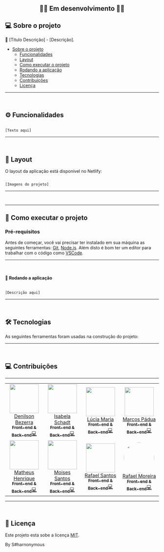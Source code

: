 <h1 align="center"S#harnonymous</h1>			
<br />

<h2 align="center">🚧🚀 Em desenvolvimento 🚀🚧</h2>

## 💻 Sobre o projeto

💪 [Titulo Descrição] - [Descrição].

<!--ts-->

- [Sobre o projeto](#-sobre-o-projeto)
  - [Funcionalidades](#%EF%B8%8F-funcionalidades)
  - [Layout](#-layout)
  - [Como executar o projeto](#-como-executar-o-projeto)
  - [Rodando a aplicação](#-rodando-a-aplicação)
  - [Tecnologias](#-tecnologias)
  - [Contribuições](#-contribuições)
  - [Licença](#-licença)
  <!--te-->

---

<br />

## ⚙️ Funcionalidades

```

[Texto aqui]

```

---

<br />

## 🎨 Layout

O layout da aplicação está disponível no Netlify:

```

[Imagens do projeto]

```

---

<br />

---

## 🚀 Como executar o projeto

### Pré-requisitos

Antes de começar, você vai precisar ter instalado em sua máquina as seguintes ferramentas:
[Git](https://git-scm.com), [Node.js](https://nodejs.org/en/).
Além disto é bom ter um editor para trabalhar com o código como [VSCode](https://code.visualstudio.com/).

---

<br />

#### 🧭 Rodando a aplicação

```

[Descrição aqui]

```

---

<br />

## 🛠 Tecnologias

As seguintes ferramentas foram usadas na construção do projeto:

---

<br />

## 💻 Contribuições

---

<table>
<tr>
  <td align="center">
    <a href="https://github.com/denilsonbezerra" class="circle">
      <img src="https://avatars.githubusercontent.com/u/97971798?v=4" class="circle" width="95"/> 
    <br />
      Denilson Bezerra<br/><sub><b>Front-end & Back-end</b></sub></a><a href="https://imalearningplace.com/" title="Imã Learning Place">💻</a></a>
  </td>
 
 <td align="center">
    <a href="https://github.com/IsabelaSchadt">
      <img src="https://avatars.githubusercontent.com/u/116990892?v=4" width="95"/> 
    <br />
      Isabela Schadt<br/><sub><b>Front-end & Back-end</b></sub></a><a href="https://imalearningplace.com/" title="Imã Learning Place">💻</a></a>
 </td>
 
  <td align="center">
    <a href="https://github.com/LuciaSantos81">
      <img src="https://avatars.githubusercontent.com/u/113800812?v=4" width="95"/> 
  <br />
      Lúcia Maria<br/><sub><b>Front-end & Back-end</b></sub></a><a href="https://imalearningplace.com/" title="Imã Learning Place">💻</a></a>
  </td>
  
  <td align="center">
    <a href="https://github.com/maarcosrx">
    <img src="https://avatars.githubusercontent.com/u/53311469?v=4" width="95"/> 
  <br />
      Marcos Pádua<br/><sub><b>Front-end & Back-end</b></sub></a><a href="https://imalearningplace.com/" title="Imã Learning Place">💻</a></a>
   </td>
</tr>
  
<tr>  
   <td align="center">
     <a href="https://github.com/MatheusHenrique95">
      <img src="https://avatars.githubusercontent.com/u/115824012?v=4" width="95"/> 
    <br />
      Matheus Henrique<br/><sub><b>Front-end & Back-end</b></sub></a><a href="https://imalearningplace.com/" title="Imã Learning Place">💻</a></a>
   </td>

  <td align="center">
    <a href="https://github.com/denilsonbezerra">
      <img src="https://avatars.githubusercontent.com/u/72143562?v=4" width="95"/> 
  <br />
      Moises Santos<br/><sub><b>Front-end & Back-end</b></sub></a><a href="https://imalearningplace.com/" title="Imã Learning Place">💻</a></a>
  </td>
 
  <td align="center">
    <a href="https://github.com/RafaelSantos22">
      <img src="https://avatars.githubusercontent.com/u/98282656?v=4" width="95"/> 
  <br />
    Rafael Santos<br/><sub><b>Front-end & Back-end</b></sub></a><a href="https://imalearningplace.com/" title="Imã Learning Place">💻</a></a>
  </td>
 
  <td align="center">
   <a href="https://github.com/RafaeltiMoreira">
    <img style="border-radius: 50%;" src="https://avatars.githubusercontent.com/u/52933778?v=4" width="100px;" alt=""/> 
  <br />
    Rafael Moreira<br/><sub><b>Front-end & Back-end</b></sub></a><a href="https://imalearningplace.com/" title="Imã Learning Place">💻</a>
  </td>
</tr>

</table>
 
---

<br />

## 📝 Licença

Este projeto esta sobe a licença [MIT](https://github.com/RafaeltiMoreira/sharnonymous-bank-ima/blob/main/LICENSE).

By S#harnonymous
